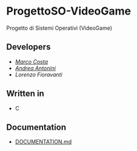 # ProgettoSO-VideoGame
Progetto di Sistemi Operativi (VideoGame)

## Developers
* [*Marco Costa*](https://github.com/marco-96)
* [*Andrea Antonini*](https://github.com/AndreaAntonini)
* *Lorenzo Fioravanti*

## Written in
* C

## Documentation
* [DOCUMENTATION.md](DOCUMENTATION.md)

